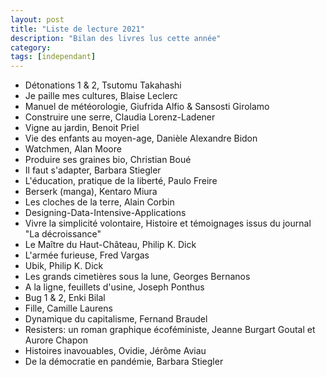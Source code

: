 ```yaml
---
layout: post
title: "Liste de lecture 2021"
description: "Bilan des livres lus cette année"
category: 
tags: [independant]
---
```


* Détonations 1 & 2, Tsutomu Takahashi
* Je paille mes cultures, Blaise Leclerc
* Manuel de météorologie, Giufrida Alfio & Sansosti Girolamo
* Construire une serre, Claudia Lorenz-Ladener
* Vigne au jardin, Benoit Priel
* Vie des enfants au moyen-age, Danièle Alexandre Bidon
* Watchmen, Alan Moore     
* Produire ses graines bio, Christian Boué
* Il faut s'adapter, Barbara Stiegler         
* L'éducation, pratique de la liberté, Paulo Freire     
* Berserk (manga), Kentaro Miura            
* Les cloches de la terre, Alain Corbin     
* Designing-Data-Intensive-Applications
* Vivre la simplicité volontaire, Histoire et témoignages issus du journal "La décroissance"    
* Le Maître du Haut-Château, Philip K. Dick
* L'armée furieuse, Fred Vargas
* Ubik, Philip K. Dick 
* Les grands cimetières sous la lune, Georges Bernanos
* A la ligne, feuillets d'usine, Joseph Ponthus
* Bug 1 & 2, Enki Bilal   
* Fille, Camille Laurens
* Dynamique du capitalisme, Fernand Braudel
* Resisters: un roman graphique écoféministe, Jeanne Burgart Goutal et Aurore Chapon
* Histoires inavouables, Ovidie, Jérôme Aviau
* De la démocratie en pandémie, Barbara Stiegler

